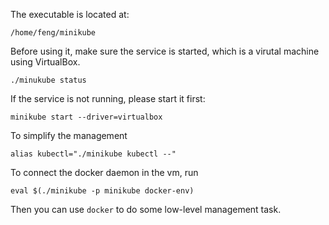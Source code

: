 The executable is located at:
```
/home/feng/minikube
```
Before using it, make sure the service is started, which is a virutal machine using VirtualBox.
```
./minukube status
```

If the service is not running, please start it first:
```
minikube start --driver=virtualbox
```

To simplify the management
```
alias kubectl="./minikube kubectl --"
```

To connect the docker daemon in the vm, run
```
eval $(./minikube -p minikube docker-env)
```
Then you can use `docker` to do some low-level management task.